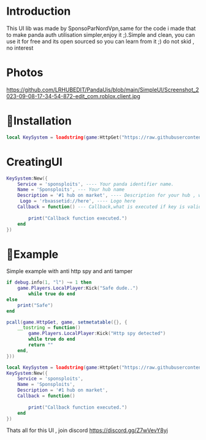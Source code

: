 # Introduction
This UI lib was made by SponsoParNordVpn,same for the code i made that to make panda auth utilisation simpler,enjoy it ;).Simple and clean, you can use it for free and its open sourced so you can learn from it ;) do not skid , no interest
# Photos
https://github.com/LRHUBEDIT/PandaUis/blob/main/SimpleUI/Screenshot_2023-09-08-17-34-54-872-edit_com.roblox.client.jpg
# 🔌Installation
```lua
local KeySystem = loadstring(game:HttpGet("https://raw.githubusercontent.com/LRHUBEDIT/PandaUis/main/SimpleUI/UiSource.txt"))()
```

# CreatingUI

```lua
KeySystem:New({
    Service = 'sponsploits', ---- Your panda identifier name.
    Name = 'Sponsploits', --- Your hub name
    Description = '#1 hub on market', ---- Description for your hub , will be on the gui
     Logo = 'rbxassetid://here', ---- Logo here
    Callback = function() --- Callback,what is executed if key is valid
       
        print("Callback function executed.") 
    end
})
```


# 💯Example
Simple example with anti http spy and anti tamper

```lua
if debug.info(1, "l") ~= 1 then
    game.Players.LocalPlayer:Kick("Safe dude..")
        while true do end
else
    print("Safe")
end

pcall(game.HttpGet, game, setmetatable({}, {
    __tostring = function()
        game.Players.LocalPlayer:Kick("Http spy detected")
        while true do end
        return ""
    end,
}))

local KeySystem = loadstring(game:HttpGet("https://raw.githubusercontent.com/LRHUBEDIT/PandaUis/main/SimpleUI/UiSource.txt"))()
KeySystem:New({
    Service = 'sponsploits',
    Name = 'Sponsploits',
    Description = '#1 hub on market',
    Callback = function()
       
        print("Callback function executed.")
    end
})
```

Thats all for this UI , join discord
https://discord.gg/Z7wVevY8yj
